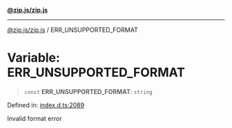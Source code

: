 [**@zip.js/zip.js**](../README.md)

***

[@zip.js/zip.js](../globals.md) / ERR\_UNSUPPORTED\_FORMAT

# Variable: ERR\_UNSUPPORTED\_FORMAT

> `const` **ERR\_UNSUPPORTED\_FORMAT**: `string`

Defined in: [index.d.ts:2089](https://github.com/gildas-lormeau/zip.js/blob/6e0fd98b749fcfd4608f898ad72964d533d72ffa/index.d.ts#L2089)

Invalid format error
